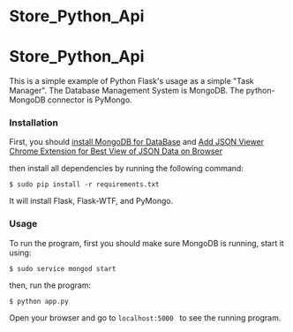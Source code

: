 # Store_Python_Api

# Store_Python_Api

This is a simple example of Python Flask's usage as a simple "Task Manager".
The Database Management System is MongoDB. 
The python-MongoDB connector is PyMongo.

### Installation

First, you should [install MongoDB for DataBase](https://docs.mongodb.com/manual/installation/) and [Add JSON Viewer Chrome Extension for Best View of JSON Data on Browser](https://chrome.google.com/webstore/detail/json-viewer/gbmdgpbipfallnflgajpaliibnhdgobh)

then install all dependencies by running the following command:

```
$ sudo pip install -r requirements.txt
```

It will install Flask, Flask-WTF, and PyMongo.

### Usage

To run the program, first you should make sure MongoDB is running, start it using:

```
$ sudo service mongod start
```

then, run the program:

```
$ python app.py
```

Open your browser and go to `localhost:5000	` to see the running program.

